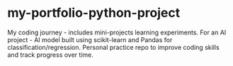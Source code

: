 # my-portfolio-python-project
My coding journey - includes mini-projects learning experiments.
For an AI project - AI model built using scikit-learn and Pandas for classification/regression.
Personal practice repo to improve coding skills and track progress over time.
